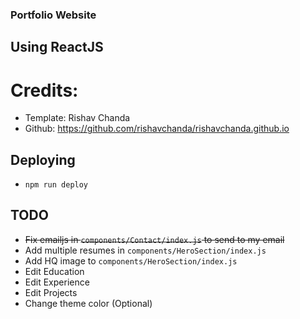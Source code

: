 ### Portfolio Website
## Using ReactJS
# Credits:
* Template: Rishav Chanda
* Github: https://github.com/rishavchanda/rishavchanda.github.io

## Deploying
* `npm run deploy`

## TODO
* ~~Fix emailjs in `components/Contact/index.js` to send to my email~~
* Add multiple resumes in `components/HeroSection/index.js`
* Add HQ image to `components/HeroSection/index.js`
* Edit Education
* Edit Experience
* Edit Projects
* Change theme color (Optional)
